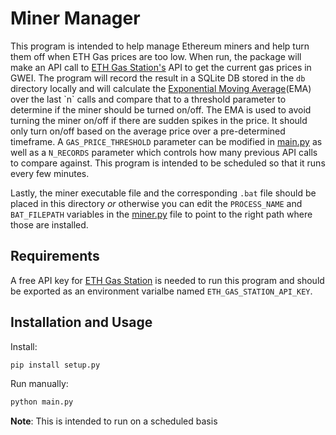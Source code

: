 # Miner Manager
This program is intended to help manage Ethereum miners and help turn them off when ETH Gas prices are too low. When run, the package will make an API call to [ETH Gas Station's](https://ethgasstation.info) API to get the current gas prices in GWEI. The program will record the result in a SQLite DB stored in the `db` directory locally and will calculate the [Exponential Moving Average](https://www.investopedia.com/ask/answers/122314/what-exponential-moving-average-ema-formula-and-how-ema-calculated.asp#:~:text=The%20exponential%20moving%20average%20(EMA)%20is%20a%20technical%20chart%20indicator,importance%20to%20recent%20price%20data.)(EMA) over the last `n` calls and compare that to a threshold parameter to determine if the miner should be turned on/off. The EMA is used to avoid turning the miner on/off if there are sudden spikes in the price. It should only turn on/off based on the average price over a pre-determined timeframe. A `GAS_PRICE_THRESHOLD` parameter can be modified in [main.py](main.py) as well as a `N_RECORDS` parameter which controls how many previous API calls to compare against. This program is intended to be scheduled so that it runs every few minutes.

Lastly, the miner executable file and the corresponding `.bat` file should be placed in this directory _or_ otherwise you can edit the `PROCESS_NAME` and `BAT_FILEPATH` variables in the [miner.py](miner.py) file to point to the right path where those are installed.

## Requirements

A free API key for [ETH Gas Station](https://docs.ethgasstation.info/#how-to-obtain-an-api-key) is needed to run this program and should be exported as an environment varialbe named `ETH_GAS_STATION_API_KEY`.

## Installation and Usage

Install:
```bash
pip install setup.py
```

Run manually:
```bash
python main.py
```

**Note**: This is intended to run on a scheduled basis



